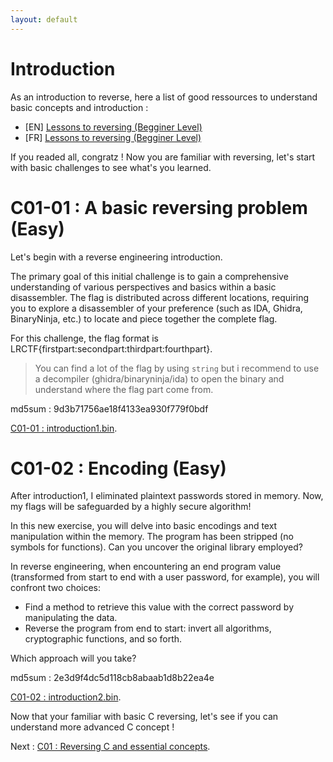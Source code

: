 ```yaml
---
layout: default
---
```


# Introduction

As an introduction to reverse, here a list of good ressources to understand basic concepts and introduction : 

- [EN] [Lessons to reversing (Begginer Level)](https://0xinfection.github.io/reversing/)
- [FR] [Lessons to reversing (Begginer Level)](https://reverse.zip/categories/introduction-au-reverse/)

If you readed all, congratz ! 
Now you are familiar with reversing, let's start with basic challenges to see what's you learned.

# C01-01 : A basic reversing problem (Easy)

Let's begin with a reverse engineering introduction.

The primary goal of this initial challenge is to gain a comprehensive understanding of various perspectives and basics within a basic disassembler. The flag is distributed across different locations, requiring you to explore a disassembler of your preference (such as IDA, Ghidra, BinaryNinja, etc.) to locate and piece together the complete flag.

For this challenge, the flag format is LRCTF{firstpart:secondpart:thirdpart:fourthpart}.

> You can find a lot of the flag by using `string` but i recommend to use a decompiler (ghidra/binaryninja/ida) to open the binary and understand where the flag part come from.

md5sum : 9d3b71756ae18f4133ea930f779f0bdf

[C01-01 : introduction1.bin](/assets/module/c01/01/introduction1.bin).

# C01-02 : Encoding (Easy)

After introduction1, I eliminated plaintext passwords stored in memory. Now, my flags will be safeguarded by a highly secure algorithm!

In this new exercise, you will delve into basic encodings and text manipulation within the memory. The program has been stripped (no symbols for functions). Can you uncover the original library employed?

In reverse engineering, when encountering an end program value (transformed from start to end with a user password, for example), you will confront two choices:

- Find a method to retrieve this value with the correct password by manipulating the data.
- Reverse the program from end to start: invert all algorithms, cryptographic functions, and so forth.

Which approach will you take?

md5sum : 2e3d9f4dc5d118cb8abaab1d8b22ea4e

[C01-02 : introduction2.bin](/assets/module/c01/02/introduction2.bin).

Now that your familiar with basic C reversing, let's see if you can understand more advanced C concept !

Next : [C01 : Reversing C and essential concepts](/pages/C01/c.html).
